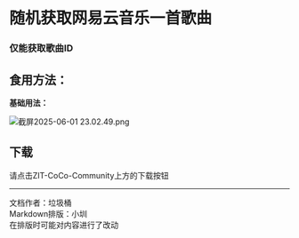 # 随机获取网易云音乐一首歌曲
### 仅能获取歌曲ID



## **食用方法：**

**基础用法：**

![截屏2025-06-01 23.02.49.png](https://cc.zitzhen.cn/contronl/随机获取网易云音乐一首歌曲-LJT/images/1.png)

## 下载
请点击ZIT-CoCo-Community上方的下载按钮

---
文档作者：垃圾桶  
Markdown排版：小圳  
在排版时可能对内容进行了改动  